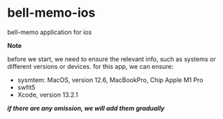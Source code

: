 # bell-memo-ios
bell-memo application for ios

**Note**

before we start, we need to ensure the relevant info, such as systems or different versions or devices.
for this app, we can ensure: 

- sysmtem: MacOS, version 12.6, MacBookPro, Chip Apple M1 Pro
- swfit5
- Xcode, version 13.2.1


***if there are any omission, we will add them gradually***
